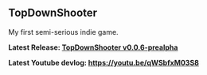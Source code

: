 ## TopDownShooter
My first semi-serious indie game. 

**Latest Release: [TopDownShooter v0.0.6-prealpha](https://github.com/ItzK3ky/TopDownShooter/releases/tag/v0.0.6-prealpha)**

**Latest Youtube devlog: https://youtu.be/qWSbfxM03S8**
